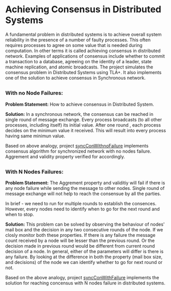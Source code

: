 # Achieving Consensus in Distributed Systems 
A fundamental problem in distributed systems is to achieve overall system reliability in the presence of a number of faulty processes. This often requires processes to agree on some value that is needed during computation. In other terms it is called achieving consensus in distributed network. Examples of applications of consensus include whether to commit a transaction to a database, agreeing on the identity of a leader, state machine replication, and atomic broadcasts. The project simulates the consensus problem in Distributed Systems using TLA+. It also implements one of the solution to achieve consensus in Synchronous network.

##

### With no Node Failures:

**Problem Statement:** How to achieve consensus in Distributed System.

**Solution:** In a synchronous network, the consensus can be reached in single round of message exchange. Every process broadcasts (to all other processes, including itself) its initial value. After one round , each process decides on the minimum value it
received. This will result into every process having same minimun value.

Based on above analogy, project [syncConWithnoFailure](consensus-with-no-failure/syncCon1.toolbox/Model_1/syncCon1.tla) implements consensus algorithm for synchronized network with no nodes failure. Aggrement and validity property verified for accordingly.

##

### With N Nodes Failures:

**Problem Statement:** The Aggrement property and validitiy will fail if there is any node failure while sending the message to other nodes. Single round of message exchange will not help to reach the consensue by all the parties.

In brief - we need to run for multiple rounds to establish the consences. However, every nodes need  to identify when to go for the next round and when to stop.

**Solution:** This problem can be solved by observing the behaviour of nodes' mail box and the decision in any two consecutive rounds of the node. If we closly monitor both these properties. If there is any failure the message count received by a node will be lesser than the previous round. Or the decision made in previous round would be different from  current round decision of a node. In general, either of the parameters will differ is there is any failure. By looking at the difference in both the property (mail box size, and decisions) of the node we can identify whether to go for next round or not.

Based on the above analogy, project [syncConWithFailure](consensus-with-failure/syncCon2.toolbox/Model_1/syncCon2.tla) implements the solution for reaching concensus with N nodes failure in distributed systems.
